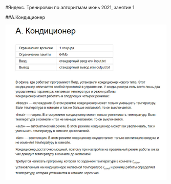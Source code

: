 #Яндекс. Тренировки по алгоритмам июнь 2021, занятие 1

##А.Кондиционер

![Alt-описание изображения](/images/1.jpg)

###
